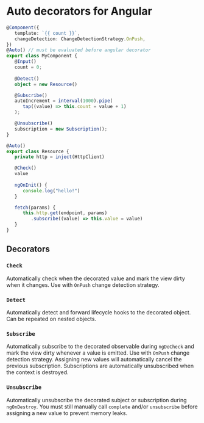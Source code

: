 # Auto decorators for Angular

```ts
@Component({
   template: `{{ count }}`,
   changeDetection: ChangeDetectionStrategy.OnPush,
})
@Auto() // must be evaluated before angular decorator
export class MyComponent {
   @Input()
   count = 0;
   
   @Detect()
   object = new Resource()

   @Subscribe()
   autoIncrement = interval(1000).pipe(
      tap((value) => this.count = value + 1)
   );

   @Unsubscribe()
   subscription = new Subscription();
}
```

```ts
@Auto()
export class Resource {
   private http = inject(HttpClient)

   @Check()
   value
   
   ngOnInit() {
      console.log("hello!")
   }

   fetch(params) {
      this.http.get(endpoint, params)
         .subscribe((value) => this.value = value)
   }
}
```

## Decorators

### `Check`

Automatically check when the decorated value and mark the view dirty when it changes. Use with `OnPush` change detection strategy.

### `Detect`

Automatically detect and forward lifecycle hooks to the decorated object. Can be repeated on nested objects.

### `Subscribe`

Automatically subscribe to the decorated observable during `ngDoCheck` and mark the view dirty whenever a value is emitted. Use with `OnPush` change detection strategy.
Assigning new values will automatically cancel the previous subscription. Subscriptions are automatically unsubscribed when the context is destroyed.

### `Unsubscribe`

Automatically unsubscribe the decorated subject or subscription during `ngOnDestroy`. You must still manually call `complete` and/or `unsubscribe` before assigning a new value to prevent memory leaks.
